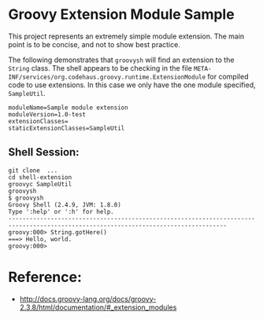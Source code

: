 # Groovy Extension Module Sample

This project represents an extremely simple module extension.  The main point is to be 
concise, and not to show best practice.

The following demonstrates that ```groovysh``` will find an extension to the ```String``` class.  The shell appears to be checking in the file ```META-INF/services/org.codehaus.groovy.runtime.ExtensionModule``` for compiled code to use extensions.  In this case we only have the one module specified, ```SampleUtil```.
```
moduleName=Sample module extension
moduleVersion=1.0-test
extensionClasses=
staticExtensionClasses=SampleUtil
```


## Shell Session:
```
git clone  ...
cd shell-extension
groovyc SampleUtil
groovysh
$ groovysh
Groovy Shell (2.4.9, JVM: 1.8.0)
Type ':help' or ':h' for help.
------------------------------------------------------------------------------------------------------------------------------------
groovy:000> String.gotHere()
===> Hello, world.
groovy:000> 
```

# Reference:
* http://docs.groovy-lang.org/docs/groovy-2.3.8/html/documentation/#_extension_modules
